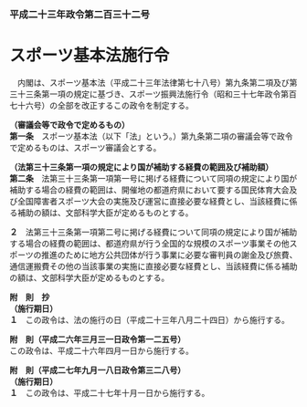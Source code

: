 ### 平成二十三年政令第二百三十二号  
# スポーツ基本法施行令  
　内閣は、スポーツ基本法（平成二十三年法律第七十八号）第九条第二項及び第三十三条第一項の規定に基づき、スポーツ振興法施行令（昭和三十七年政令第百七十六号）の全部を改正するこの政令を制定する。  
  
**（審議会等で政令で定めるもの）**  
**第一条**　スポーツ基本法（以下「法」という。）第九条第二項の審議会等で政令で定めるものは、スポーツ審議会とする。  
  
**（法第三十三条第一項の規定により国が補助する経費の範囲及び補助額）**  
**第二条**　法第三十三条第一項第一号に掲げる経費について同項の規定により国が補助する場合の経費の範囲は、開催地の都道府県において要する国民体育大会及び全国障害者スポーツ大会の実施及び運営に直接必要な経費とし、当該経費に係る補助の額は、文部科学大臣が定めるものとする。  
  
**２**　法第三十三条第一項第二号に掲げる経費について同項の規定により国が補助する場合の経費の範囲は、都道府県が行う全国的な規模のスポーツ事業その他スポーツの推進のために地方公共団体が行う事業に必要な審判員の謝金及び旅費、通信運搬費その他の当該事業の実施に直接必要な経費とし、当該経費に係る補助の額は、文部科学大臣が定めるものとする。  
  
**附　則　抄**  
**（施行期日）**  
**１**　この政令は、法の施行の日（平成二十三年八月二十四日）から施行する。  
  
**附　則（平成二六年三月三一日政令第一二五号）**  
この政令は、平成二十六年四月一日から施行する。  
  
**附　則（平成二七年九月一八日政令第三二八号）**  
**（施行期日）**  
**１**　この政令は、平成二十七年十月一日から施行する。  
  
